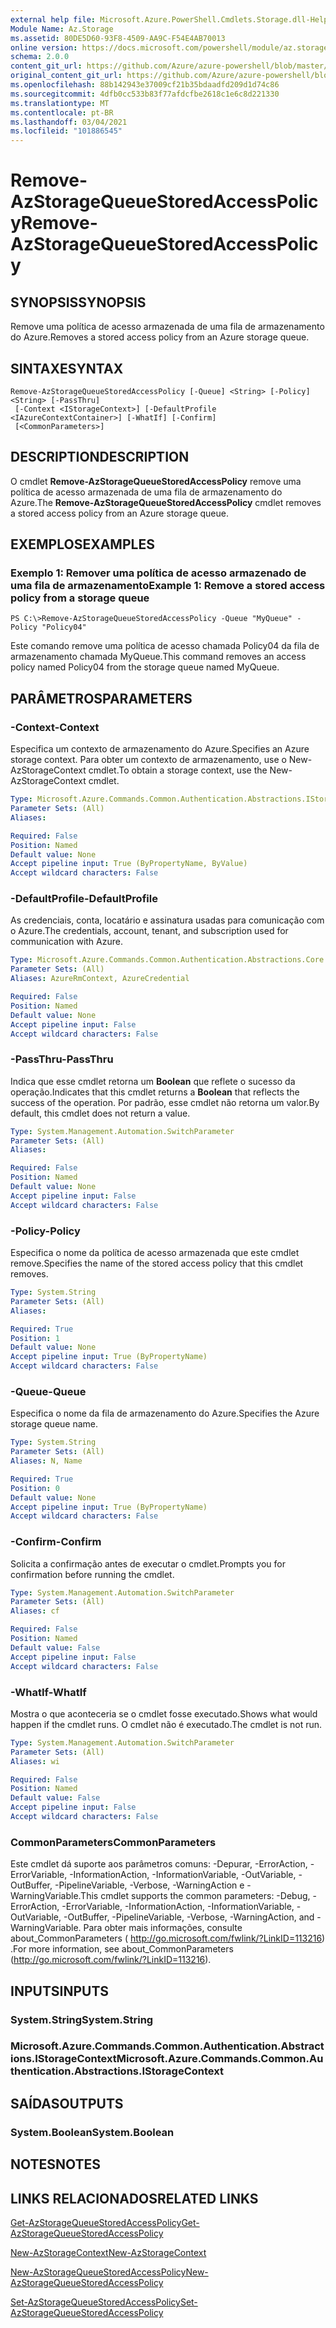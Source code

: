 ```yaml
---
external help file: Microsoft.Azure.PowerShell.Cmdlets.Storage.dll-Help.xml
Module Name: Az.Storage
ms.assetid: 80DE5D60-93F8-4509-AA9C-F54E4AB70013
online version: https://docs.microsoft.com/powershell/module/az.storage/remove-azstoragequeuestoredaccesspolicy
schema: 2.0.0
content_git_url: https://github.com/Azure/azure-powershell/blob/master/src/Storage/Storage.Management/help/Remove-AzStorageQueueStoredAccessPolicy.md
original_content_git_url: https://github.com/Azure/azure-powershell/blob/master/src/Storage/Storage.Management/help/Remove-AzStorageQueueStoredAccessPolicy.md
ms.openlocfilehash: 88b142943e37009cf21b35bdaadfd209d1d74c86
ms.sourcegitcommit: 4dfb0cc533b83f77afdcfbe2618c1e6c8d221330
ms.translationtype: MT
ms.contentlocale: pt-BR
ms.lasthandoff: 03/04/2021
ms.locfileid: "101886545"
---
```

# <span data-ttu-id="9c307-101">Remove-AzStorageQueueStoredAccessPolicy</span><span class="sxs-lookup"><span data-stu-id="9c307-101">Remove-AzStorageQueueStoredAccessPolicy</span></span>

## <span data-ttu-id="9c307-102">SYNOPSIS</span><span class="sxs-lookup"><span data-stu-id="9c307-102">SYNOPSIS</span></span>
<span data-ttu-id="9c307-103">Remove uma política de acesso armazenada de uma fila de armazenamento do Azure.</span><span class="sxs-lookup"><span data-stu-id="9c307-103">Removes a stored access policy from an Azure storage queue.</span></span>

## <span data-ttu-id="9c307-104">SINTAXE</span><span class="sxs-lookup"><span data-stu-id="9c307-104">SYNTAX</span></span>

```
Remove-AzStorageQueueStoredAccessPolicy [-Queue] <String> [-Policy] <String> [-PassThru]
 [-Context <IStorageContext>] [-DefaultProfile <IAzureContextContainer>] [-WhatIf] [-Confirm]
 [<CommonParameters>]
```

## <span data-ttu-id="9c307-105">DESCRIPTION</span><span class="sxs-lookup"><span data-stu-id="9c307-105">DESCRIPTION</span></span>
<span data-ttu-id="9c307-106">O cmdlet **Remove-AzStorageQueueStoredAccessPolicy** remove uma política de acesso armazenada de uma fila de armazenamento do Azure.</span><span class="sxs-lookup"><span data-stu-id="9c307-106">The **Remove-AzStorageQueueStoredAccessPolicy** cmdlet removes a stored access policy from an Azure storage queue.</span></span>

## <span data-ttu-id="9c307-107">EXEMPLOS</span><span class="sxs-lookup"><span data-stu-id="9c307-107">EXAMPLES</span></span>

### <span data-ttu-id="9c307-108">Exemplo 1: Remover uma política de acesso armazenado de uma fila de armazenamento</span><span class="sxs-lookup"><span data-stu-id="9c307-108">Example 1: Remove a stored access policy from a storage queue</span></span>
```
PS C:\>Remove-AzStorageQueueStoredAccessPolicy -Queue "MyQueue" -Policy "Policy04"
```

<span data-ttu-id="9c307-109">Este comando remove uma política de acesso chamada Policy04 da fila de armazenamento chamada MyQueue.</span><span class="sxs-lookup"><span data-stu-id="9c307-109">This command removes an access policy named Policy04 from the storage queue named MyQueue.</span></span>

## <span data-ttu-id="9c307-110">PARÂMETROS</span><span class="sxs-lookup"><span data-stu-id="9c307-110">PARAMETERS</span></span>

### <span data-ttu-id="9c307-111">-Context</span><span class="sxs-lookup"><span data-stu-id="9c307-111">-Context</span></span>
<span data-ttu-id="9c307-112">Especifica um contexto de armazenamento do Azure.</span><span class="sxs-lookup"><span data-stu-id="9c307-112">Specifies an Azure storage context.</span></span>
<span data-ttu-id="9c307-113">Para obter um contexto de armazenamento, use o New-AzStorageContext cmdlet.</span><span class="sxs-lookup"><span data-stu-id="9c307-113">To obtain a storage context, use the New-AzStorageContext cmdlet.</span></span>

```yaml
Type: Microsoft.Azure.Commands.Common.Authentication.Abstractions.IStorageContext
Parameter Sets: (All)
Aliases:

Required: False
Position: Named
Default value: None
Accept pipeline input: True (ByPropertyName, ByValue)
Accept wildcard characters: False
```

### <span data-ttu-id="9c307-114">-DefaultProfile</span><span class="sxs-lookup"><span data-stu-id="9c307-114">-DefaultProfile</span></span>
<span data-ttu-id="9c307-115">As credenciais, conta, locatário e assinatura usadas para comunicação com o Azure.</span><span class="sxs-lookup"><span data-stu-id="9c307-115">The credentials, account, tenant, and subscription used for communication with Azure.</span></span>

```yaml
Type: Microsoft.Azure.Commands.Common.Authentication.Abstractions.Core.IAzureContextContainer
Parameter Sets: (All)
Aliases: AzureRmContext, AzureCredential

Required: False
Position: Named
Default value: None
Accept pipeline input: False
Accept wildcard characters: False
```

### <span data-ttu-id="9c307-116">-PassThru</span><span class="sxs-lookup"><span data-stu-id="9c307-116">-PassThru</span></span>
<span data-ttu-id="9c307-117">Indica que esse cmdlet retorna um **Boolean** que reflete o sucesso da operação.</span><span class="sxs-lookup"><span data-stu-id="9c307-117">Indicates that this cmdlet returns a **Boolean** that reflects the success of the operation.</span></span>
<span data-ttu-id="9c307-118">Por padrão, esse cmdlet não retorna um valor.</span><span class="sxs-lookup"><span data-stu-id="9c307-118">By default, this cmdlet does not return a value.</span></span>

```yaml
Type: System.Management.Automation.SwitchParameter
Parameter Sets: (All)
Aliases:

Required: False
Position: Named
Default value: None
Accept pipeline input: False
Accept wildcard characters: False
```

### <span data-ttu-id="9c307-119">-Policy</span><span class="sxs-lookup"><span data-stu-id="9c307-119">-Policy</span></span>
<span data-ttu-id="9c307-120">Especifica o nome da política de acesso armazenada que este cmdlet remove.</span><span class="sxs-lookup"><span data-stu-id="9c307-120">Specifies the name of the stored access policy that this cmdlet removes.</span></span>

```yaml
Type: System.String
Parameter Sets: (All)
Aliases:

Required: True
Position: 1
Default value: None
Accept pipeline input: True (ByPropertyName)
Accept wildcard characters: False
```

### <span data-ttu-id="9c307-121">-Queue</span><span class="sxs-lookup"><span data-stu-id="9c307-121">-Queue</span></span>
<span data-ttu-id="9c307-122">Especifica o nome da fila de armazenamento do Azure.</span><span class="sxs-lookup"><span data-stu-id="9c307-122">Specifies the Azure storage queue name.</span></span>

```yaml
Type: System.String
Parameter Sets: (All)
Aliases: N, Name

Required: True
Position: 0
Default value: None
Accept pipeline input: True (ByPropertyName)
Accept wildcard characters: False
```

### <span data-ttu-id="9c307-123">-Confirm</span><span class="sxs-lookup"><span data-stu-id="9c307-123">-Confirm</span></span>
<span data-ttu-id="9c307-124">Solicita a confirmação antes de executar o cmdlet.</span><span class="sxs-lookup"><span data-stu-id="9c307-124">Prompts you for confirmation before running the cmdlet.</span></span>

```yaml
Type: System.Management.Automation.SwitchParameter
Parameter Sets: (All)
Aliases: cf

Required: False
Position: Named
Default value: False
Accept pipeline input: False
Accept wildcard characters: False
```

### <span data-ttu-id="9c307-125">-WhatIf</span><span class="sxs-lookup"><span data-stu-id="9c307-125">-WhatIf</span></span>
<span data-ttu-id="9c307-126">Mostra o que aconteceria se o cmdlet fosse executado.</span><span class="sxs-lookup"><span data-stu-id="9c307-126">Shows what would happen if the cmdlet runs.</span></span>
<span data-ttu-id="9c307-127">O cmdlet não é executado.</span><span class="sxs-lookup"><span data-stu-id="9c307-127">The cmdlet is not run.</span></span>

```yaml
Type: System.Management.Automation.SwitchParameter
Parameter Sets: (All)
Aliases: wi

Required: False
Position: Named
Default value: False
Accept pipeline input: False
Accept wildcard characters: False
```

### <span data-ttu-id="9c307-128">CommonParameters</span><span class="sxs-lookup"><span data-stu-id="9c307-128">CommonParameters</span></span>
<span data-ttu-id="9c307-129">Este cmdlet dá suporte aos parâmetros comuns: -Depurar, -ErrorAction, -ErrorVariable, -InformationAction, -InformationVariable, -OutVariable, -OutBuffer, -PipelineVariable, -Verbose, -WarningAction e -WarningVariable.</span><span class="sxs-lookup"><span data-stu-id="9c307-129">This cmdlet supports the common parameters: -Debug, -ErrorAction, -ErrorVariable, -InformationAction, -InformationVariable, -OutVariable, -OutBuffer, -PipelineVariable, -Verbose, -WarningAction, and -WarningVariable.</span></span> <span data-ttu-id="9c307-130">Para obter mais informações, consulte about_CommonParameters ( http://go.microsoft.com/fwlink/?LinkID=113216) .</span><span class="sxs-lookup"><span data-stu-id="9c307-130">For more information, see about_CommonParameters (http://go.microsoft.com/fwlink/?LinkID=113216).</span></span>

## <span data-ttu-id="9c307-131">INPUTS</span><span class="sxs-lookup"><span data-stu-id="9c307-131">INPUTS</span></span>

### <span data-ttu-id="9c307-132">System.String</span><span class="sxs-lookup"><span data-stu-id="9c307-132">System.String</span></span>

### <span data-ttu-id="9c307-133">Microsoft.Azure.Commands.Common.Authentication.Abstractions.IStorageContext</span><span class="sxs-lookup"><span data-stu-id="9c307-133">Microsoft.Azure.Commands.Common.Authentication.Abstractions.IStorageContext</span></span>

## <span data-ttu-id="9c307-134">SAÍDAS</span><span class="sxs-lookup"><span data-stu-id="9c307-134">OUTPUTS</span></span>

### <span data-ttu-id="9c307-135">System.Boolean</span><span class="sxs-lookup"><span data-stu-id="9c307-135">System.Boolean</span></span>

## <span data-ttu-id="9c307-136">NOTES</span><span class="sxs-lookup"><span data-stu-id="9c307-136">NOTES</span></span>

## <span data-ttu-id="9c307-137">LINKS RELACIONADOS</span><span class="sxs-lookup"><span data-stu-id="9c307-137">RELATED LINKS</span></span>

[<span data-ttu-id="9c307-138">Get-AzStorageQueueStoredAccessPolicy</span><span class="sxs-lookup"><span data-stu-id="9c307-138">Get-AzStorageQueueStoredAccessPolicy</span></span>](./Get-AzStorageQueueStoredAccessPolicy.md)

[<span data-ttu-id="9c307-139">New-AzStorageContext</span><span class="sxs-lookup"><span data-stu-id="9c307-139">New-AzStorageContext</span></span>](./New-AzStorageContext.md)

[<span data-ttu-id="9c307-140">New-AzStorageQueueStoredAccessPolicy</span><span class="sxs-lookup"><span data-stu-id="9c307-140">New-AzStorageQueueStoredAccessPolicy</span></span>](./New-AzStorageQueueStoredAccessPolicy.md)

[<span data-ttu-id="9c307-141">Set-AzStorageQueueStoredAccessPolicy</span><span class="sxs-lookup"><span data-stu-id="9c307-141">Set-AzStorageQueueStoredAccessPolicy</span></span>](./Set-AzStorageQueueStoredAccessPolicy.md)
